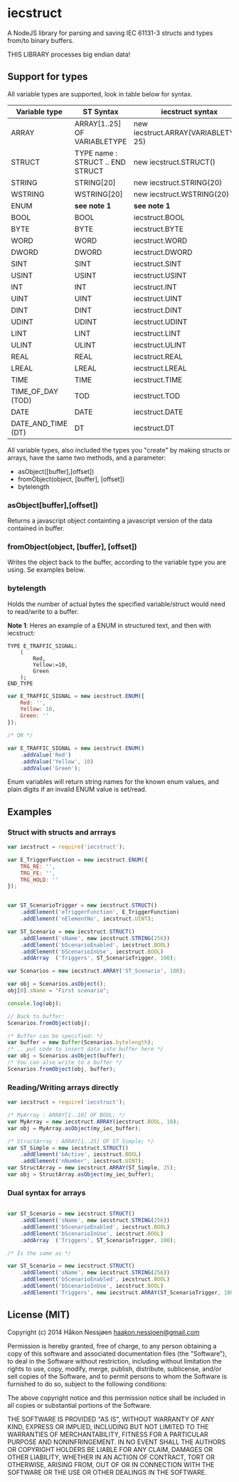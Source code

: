 iecstruct
=========

A NodeJS library for parsing and saving IEC 61131-3 structs and types from/to binary buffers.

THIS LIBRARY processes big endian data!


Support for types
-----------------

All variable types are supported, look in table below for syntax.

Variable type | ST Syntax | iecstruct syntax
--- | --- | ---
ARRAY | ARRAY[1..25] OF VARIABLETYPE | new iecstruct.ARRAY(VARIABLETYPE, 25)
STRUCT | TYPE name : STRUCT .. END STRUCT | new iecstruct.STRUCT()
STRING | STRING[20] | new iecstruct.STRING(20)
WSTRING | WSTRING[20] | new iecstruct.WSTRING(20)
ENUM | **see note 1** | **see note 1**
BOOL | BOOL | iecstruct.BOOL
BYTE | BYTE | iecstruct.BYTE
WORD | WORD | iecstruct.WORD
DWORD | DWORD | iecstruct.DWORD
SINT | SINT | iecstruct.SINT
USINT | USINT | iecstruct.USINT
INT | INT | iecstruct.INT
UINT | UINT | iecstruct.UINT
DINT | DINT | iecstruct.DINT
UDINT | UDINT | iecstruct.UDINT
LINT | LINT | iecstruct.LINT
ULINT | ULINT | iecstruct.ULINT
REAL | REAL | iecstruct.REAL
LREAL | LREAL | iecstruct.LREAL
TIME | TIME | iecstruct.TIME
TIME_OF_DAY (TOD) | TOD | iecstruct.TOD
DATE | DATE | iecstruct.DATE
DATE_AND_TIME (DT) | DT | iecstruct.DT

All variable types, also included the types you "create" by making structs or arrays, have the same two methods, and a parameter:
  * asObject([buffer],[offset])
  * fromObject(object, [buffer], [offset])
  * bytelength


### asObject[buffer],[offset])

Returns a javascript object containting a javascript version of the data contained in buffer.

### fromObject(object, [buffer], [offset])

Writes the object back to the buffer, according to the variable type you are using. Se examples below.

### bytelength

Holds the number of actual bytes the specified variable/struct would need to read/write to a buffer.

**Note 1**: Heres an example of a ENUM in structured text, and then with iecstruct:

```
TYPE E_TRAFFIC_SIGNAL:
	(
		Red,
		Yellow:=10,
		Green
	);
END_TYPE
```

```javascript
var E_TRAFFIC_SIGNAL = new iecstruct.ENUM({
	Red: '',
	Yellow: 10,
	Green: ''
});

/* OR */

var E_TRAFFIC_SIGNAL = new iecstruct.ENUM()
	.addValue('Red')
	.addValue('Yellow', 10)
	.addValue('Green');

```
Enum variables will return string names for the known enum values, and plain digits if an invalid ENUM value is set/read.

Examples
--------

### Struct with structs and arrrays

```javascript
var iecstruct = require('iecstruct');

var E_TriggerFunction = new iecstruct.ENUM({
	TRG_RE: '',
	TRG_FE: '',
	TRG_HOLD: ''
});


var ST_ScenarioTrigger = new iecstruct.STRUCT()
	.addElement('eTriggerFunction', E_TriggerFunction)
	.addElement('nElementNo', iecstruct.UINT);

var ST_Scenario = new iecstruct.STRUCT()
	.addElement('sName', new iecstruct.STRING(256))
	.addElement('bScenarioEnabled', iecstruct.BOOL)
	.addElement('bScenarioInUse', iecstruct.BOOL)
	.addArray  ('Triggers', ST_ScenarioTrigger, 100);

var Scenarios = new iecstruct.ARRAY('ST_Scenario', 100);

var obj = Scenarios.asObject();
obj[0].sName = "First scenario";

console.log(obj);

// Back to buffer:
Scenarios.fromObject(obj);

/* Buffer can be specified: */
var buffer = new Buffer(Scenarios.bytelength);
/* .. put code to insert data into buffer here */
var obj = Scenarios.asObject(buffer);
/* You can also write to a buffer */
Scenarios.fromObject(obj, buffer);


```

### Reading/Writing arrays directly

```javascript
var iecstruct = require('iecstruct');

/* MyArray : ARRAY[1..10] OF BOOL; */
var MyArray = new iecstruct.ARRAY(iecstruct.BOOL, 10);
var obj = MyArray.asObject(my_iec_buffer);

/* StructArray : ARRAY[1..25] OF ST_Simple; */
var ST_Simple = new iecstruct.STRUCT()
	.addElement('bActive', iecstruct.BOOL)
	.addElement('nNumber', iecstruct.UINT);
var StructArray = new iecstruct.ARRAY(ST_Simple, 25);
var obj = StructArray.asObject(my_iec_buffer);
```

### Dual syntax for arrays
```javascript

var ST_Scenario = new iecstruct.STRUCT()
	.addElement('sName', new iecstruct.STRING(256))
	.addElement('bScenarioEnabled', iecstruct.BOOL)
	.addElement('bScenarioInUse', iecstruct.BOOL)
	.addArray  ('Triggers', ST_ScenarioTrigger, 100);

/* Is the same as */

var ST_Scenario = new iecstruct.STRUCT()
	.addElement('sName', new iecstruct.STRING(256))
	.addElement('bScenarioEnabled', iecstruct.BOOL)
	.addElement('bScenarioInUse', iecstruct.BOOL)
	.addElement('Triggers', new iecstruct.ARRAY(ST_ScenarioTrigger, 100));

```

License (MIT)
-------------
Copyright (c) 2014 Håkon Nessjøen <haakon.nessjoen@gmail.com>

Permission is hereby granted, free of charge, to any person obtaining a copy of this software and associated documentation files (the "Software"), to deal in the Software without restriction, including without limitation the rights to
use, copy, modify, merge, publish, distribute, sublicense, and/or sell copies of the Software, and to permit persons to whom the Software is furnished to do so, subject to the following conditions:

The above copyright notice and this permission notice shall be included in all copies or substantial portions of the Software.

THE SOFTWARE IS PROVIDED "AS IS", WITHOUT WARRANTY OF ANY KIND, EXPRESS OR IMPLIED, INCLUDING BUT NOT LIMITED TO THE WARRANTIES OF MERCHANTABILITY, FITNESS FOR A PARTICULAR PURPOSE AND NONINFRINGEMENT. IN NO EVENT SHALL THE AUTHORS OR
COPYRIGHT HOLDERS BE LIABLE FOR ANY CLAIM, DAMAGES OR OTHER LIABILITY, WHETHER IN AN ACTION OF CONTRACT, TORT OR OTHERWISE, ARISING FROM, OUT OF OR IN CONNECTION WITH THE SOFTWARE OR THE USE OR OTHER DEALINGS IN THE SOFTWARE.
